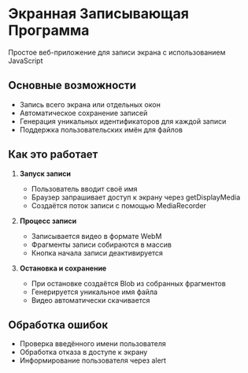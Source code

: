 # Экранная Записывающая Программа

Простое веб-приложение для записи экрана с использованием JavaScript

## Основные возможности

* Запись всего экрана или отдельных окон
* Автоматическое сохранение записей
* Генерация уникальных идентификаторов для каждой записи
* Поддержка пользовательских имён для файлов


## Как это работает

1. **Запуск записи**
    * Пользователь вводит своё имя
    * Браузер запрашивает доступ к экрану через getDisplayMedia
    * Создаётся поток записи с помощью MediaRecorder

2. **Процесс записи**
    * Записывается видео в формате WebM
    * Фрагменты записи собираются в массив
    * Кнопка начала записи деактивируется

3. **Остановка и сохранение**
    * При остановке создаётся Blob из собранных фрагментов
    * Генерируется уникальное имя файла
    * Видео автоматически скачивается

## Обработка ошибок

* Проверка введённого имени пользователя
* Обработка отказа в доступе к экрану
* Информирование пользователя через alert